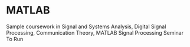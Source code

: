# MATLAB
Sample coursework in Signal and Systems Analysis, Digital Signal Processing, Communication Theory, MATLAB Signal Processing Seminar <br>
To Run 
